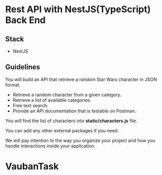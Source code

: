 # Rest API with NestJS(TypeScript) Back End 

## Stack

- NestJS

## Guidelines

You will build an API that retrieve a random Star Wars character in JSON format.

- Retrieve a random character from a given category.
- Retrieve a list of available categories.
- Free text search.
- Provide an API documentation that is testable on Postman.

You will find the list of characters into **static/characters.js** file.

You can add any other external packages if you need.

We will pay intention to the way you organize your project and how you handle interactions inside your application.
# VaubanTask
